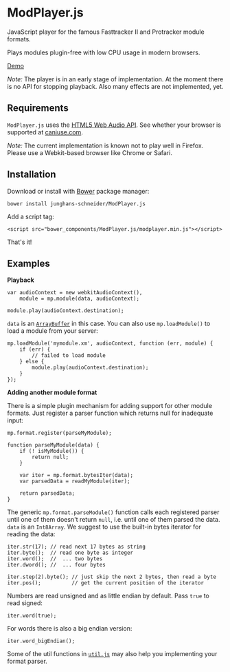 ModPlayer.js
============

JavaScript player for the famous Fasttracker II and Protracker module formats.

Plays modules plugin-free with low CPU usage in modern browsers.

[Demo](http://jsfiddle.net/junghans_schneider/vhBja/embedded/result/)

*Note:* The player is in an early stage of implementation. At the moment there is no API for stopping playback. Also many effects are not implemented, yet.

Requirements
------------

`ModPlayer.js` uses the [HTML5 Web Audio API](https://developer.mozilla.org/en-US/docs/Web/API/Web_Audio_API). See whether your browser is supported at [caniuse.com](http://caniuse.com/#feat=audio-api).

*Note:* The current implementation is known not to play well in Firefox. Please use a Webkit-based browser like Chrome or Safari.

Installation
------------

Download or install with [Bower](http://bower.io/) package manager:

    bower install junghans-schneider/ModPlayer.js

Add a script tag:

    <script src="bower_components/ModPlayer.js/modplayer.min.js"></script>

That's it!

Examples
--------

**Playback**

	var audioContext = new webkitAudioContext(),
		module = mp.module(data, audioContext);

    module.play(audioContext.destination);

`data` is an [`ArrayBuffer`](https://developer.mozilla.org/en-US/docs/Web/API/ArrayBuffer) in this case. You can also use `mp.loadModule()` to load a module from your server:

	mp.loadModule('mymodule.xm', audioContext, function (err, module) {
		if (err) {
		    // failed to load module
		} else {
			module.play(audioContext.destination);
		}
	});

**Adding another module format**

There is a simple plugin mechanism for adding support for other module formats. Just register a parser function which returns null for inadequate input:

	mp.format.register(parseMyModule);

	function parseMyModule(data) {
	    if (! isMyModule()) {
	        return null;
	    }

	    var iter = mp.format.bytesIter(data);
	    var parsedData = readMyModule(iter);

	    return parsedData;
	}

The generic `mp.format.parseModule()` function calls each registered parser until one of them doesn't return `null`, i.e. until one of them parsed the data. `data` is an `Int8Array`. We suggest to use the built-in bytes iterator for reading the data:

	iter.str(17); // read next 17 bytes as string
	iter.byte();  // read one byte as integer
	iter.word();  //  ... two bytes
	iter.dword(); //  ... four bytes

	iter.step(2).byte(); // just skip the next 2 bytes, then read a byte
	iter.pos();          // get the current position of the iterator

Numbers are read unsigned and as little endian by default. Pass `true` to read signed:

    iter.word(true);

For words there is also a big endian version:

    iter.word_bigEndian();

Some of the util functions in [`util.js`](https://github.com/junghans-schneider/ModPlayer.js/blob/master/src/util.js) may also help you implementing your format parser.
